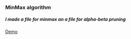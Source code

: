 ### MinMax algorithm

##### I made a file for minmax an a file for alpha-beta pruning

[Demo](https://gatominmaxalg.netlify.app)